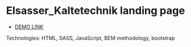 # Elsasser_Kaltetechnik landing page

- [DEMO LINK](https://grygoriy-shytikov.github.io/elsasser_kaltetechnik/)

Technologies: HTML, SASS, JavaScript, BEM methodology, bootstrap

